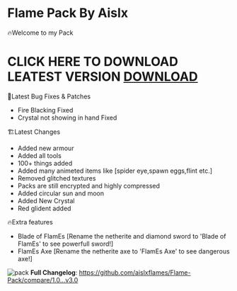 # Flame Pack By Aislx
🔥Welcome to my Pack
# CLICK HERE TO DOWNLOAD LEATEST VERSION [DOWNLOAD](https://github.com/aislxflames/Flame-Pack/releases)
🐛Latest Bug Fixes & Patches

- Fire Blacking Fixed
- Crystal not showing in hand Fixed

🏗️Latest Changes

- Added new armour
- Added all tools
- 100+ things added
- Added many animeted items like [spider eye,spawn eggs,flint etc.]
- Removed glitched textures
- Packs are still encrypted and highly compressed
- Added circular sun and moon
- Added New Crystal
- Red glident added

🔥Extra features

- Blade of FlamEs [Rename the netherite and diamond sword to 'Blade of FlamEs' to see powerfull sword!]
- FlamEs Axe [Rename the netherite axe to 'FlamEs Axe' to see dangerous axe!]


![pack](https://github.com/aislxflames/Flame-Pack/assets/120901302/162ed3c0-9e7c-4bed-b4e4-f98d33c082cd)
**Full Changelog**: https://github.com/aislxflames/Flame-Pack/compare/1.0...v3.0
